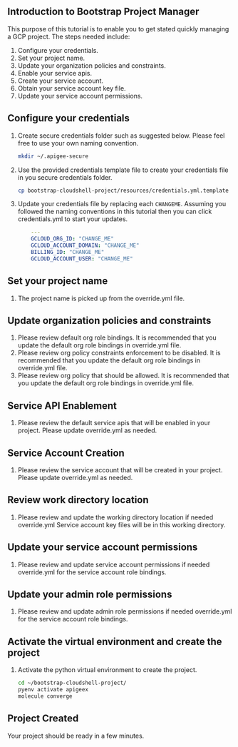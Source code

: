## Introduction to Bootstrap Project Manager

This purpose of this tutorial is to enable you to get stated quickly managing a
GCP project. The steps needed include:

1. Configure your credentials.
2. Set your project name.
3. Update your organization policies and constraints.
4. Enable your service apis.
5. Create your service account.
6. Obtain your service account key file.
7. Update your service account permissions.

## Configure your credentials

1. Create secure credentials folder such as suggested below. Please feel free to use your own naming convention.

    ```sh
    mkdir ~/.apigee-secure
    ```

1. Use the provided credentials template file to create your credentials file in you secure credentials folder.

    ```sh
    cp bootstrap-cloudshell-project/resources/credentials.yml.template  ~/.apigee-secure/credentials.yml
    ```

1. Update your credentials file by replacing each `CHANGEME`. Assuming you followed the naming conventions in this tutorial then you can click
   <walkthrough-editor-select-regex filePath="/home/admin_/.apigee-secure/credentials.yml" regex="CHANGEME">credentials.yml</walkthrough-editor-select-regex> to start your updates.

    ```yaml
        ---
        GCLOUD_ORG_ID: "CHANGE_ME"
        GCLOUD_ACCOUNT_DOMAIN: "CHANGE_ME"
        BILLING_ID: "CHANGE_ME"
        GCLOUD_ACCOUNT_USER: "CHANGE_ME"
    ```

## Set your project name

1. The project name is picked up from the <walkthrough-editor-select-regex filePath="/home/admin_/bootstrap-cloudshell-project/resources/override.yml" regex="CHANGEME">override.yml</walkthrough-editor-select-regex> file.


## Update organization policies and constraints

1. Please review default org role bindings. It is recommended that you update the default org role bindings in <walkthrough-editor-select-regex filePath="/home/admin_/bootstrap-cloudshell-project/resources/override.yml" regex="GCLOUD_ORG_ROLE_BINDINGS">override.yml</walkthrough-editor-select-regex> file.
1. Please review org policy constraints enforcement to be disabled. It is recommended that you update the default org role bindings in <walkthrough-editor-select-regex filePath="/home/admin_/bootstrap-cloudshell-project/resources/override.yml" regex="GCLOUD_ORG_POLICIES_CONSTRAINTS_ENFORCEMENT_DISABLE">override.yml</walkthrough-editor-select-regex> file.
1. Please review org policy that should be allowed. It is recommended that you update the default org role bindings in <walkthrough-editor-select-regex filePath="/home/admin_/bootstrap-cloudshell-project/resources/override.yml" regex="GCLOUD_ORG_POLICIES_UPDATE">override.yml</walkthrough-editor-select-regex> file.

## Service API Enablement

1. Please review the default service apis that will be enabled in your project. Please update <walkthrough-editor-select-regex filePath="/home/admin_/bootstrap-cloudshell-project/resources/override.yml" regex="GCLOUD_PROJECT_SERVICES">override.yml</walkthrough-editor-select-regex> as needed.

## Service Account Creation

1. Please review the service account that will be created in your project. Please update <walkthrough-editor-select-regex filePath="/home/admin_/bootstrap-cloudshell-project/resources/override.yml" regex="SERVICE_ACCOUNT_PROTECTED_VALUES in credentials.yml">override.yml</walkthrough-editor-select-regex> as needed.


## Review work directory location

1. Please review and update the working directory location if needed <walkthrough-editor-select-regex filePath="/home/admin_/bootstrap-cloudshell-project/resources/override.yml" regex="WORK_DIR">override.yml</walkthrough-editor-select-regex>
   Service account key files will be in this working directory.

## Update your service account permissions

1. Please review and update service account permissions if needed  <walkthrough-editor-select-regex filePath="/home/admin_/bootstrap-cloudshell-project/resources/override.yml" regex="GCLOUD_PROJECT_SERVICE_ACCOUNT_ROLE_BINDINGS">override.yml</walkthrough-editor-select-regex>
   for the service account role bindings.

## Update your admin role permissions

1. Please review and update admin role permissions if needed  <walkthrough-editor-select-regex filePath="/home/admin_/bootstrap-cloudshell-project/resources/override.yml" regex="GCLOUD_PROJECT_ADMIN_ROLE_BINDINGS">override.yml</walkthrough-editor-select-regex>
   for the service account role bindings.

## Activate the virtual environment and create the project
1. Activate the python virtual environment to create the project.


    ```sh
    cd ~/bootstrap-cloudshell-project/
    pyenv activate apigeex
    molecule converge
    ```

## Project Created
Your project should be ready in a few minutes.
<walkthrough-conclusion-trophy/>